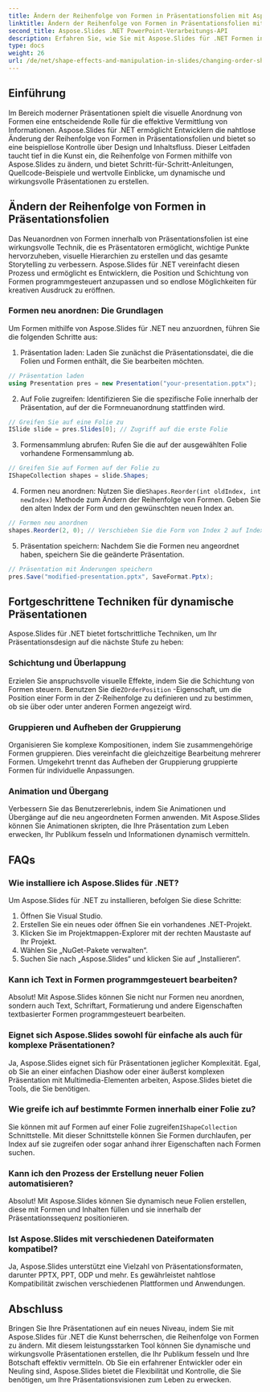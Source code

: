 ```yaml
---
title: Ändern der Reihenfolge von Formen in Präsentationsfolien mit Aspose.Slides
linktitle: Ändern der Reihenfolge von Formen in Präsentationsfolien mit Aspose.Slides
second_title: Aspose.Slides .NET PowerPoint-Verarbeitungs-API
description: Erfahren Sie, wie Sie mit Aspose.Slides für .NET Formen in Präsentationsfolien neu anordnen und bearbeiten. Werten Sie Ihre Präsentationen mit diesem umfassenden Leitfaden auf.
type: docs
weight: 26
url: /de/net/shape-effects-and-manipulation-in-slides/changing-order-shapes/
---
```


## Einführung

Im Bereich moderner Präsentationen spielt die visuelle Anordnung von Formen eine entscheidende Rolle für die effektive Vermittlung von Informationen. Aspose.Slides für .NET ermöglicht Entwicklern die nahtlose Änderung der Reihenfolge von Formen in Präsentationsfolien und bietet so eine beispiellose Kontrolle über Design und Inhaltsfluss. Dieser Leitfaden taucht tief in die Kunst ein, die Reihenfolge von Formen mithilfe von Aspose.Slides zu ändern, und bietet Schritt-für-Schritt-Anleitungen, Quellcode-Beispiele und wertvolle Einblicke, um dynamische und wirkungsvolle Präsentationen zu erstellen.

## Ändern der Reihenfolge von Formen in Präsentationsfolien

Das Neuanordnen von Formen innerhalb von Präsentationsfolien ist eine wirkungsvolle Technik, die es Präsentatoren ermöglicht, wichtige Punkte hervorzuheben, visuelle Hierarchien zu erstellen und das gesamte Storytelling zu verbessern. Aspose.Slides für .NET vereinfacht diesen Prozess und ermöglicht es Entwicklern, die Position und Schichtung von Formen programmgesteuert anzupassen und so endlose Möglichkeiten für kreativen Ausdruck zu eröffnen.

### Formen neu anordnen: Die Grundlagen

Um Formen mithilfe von Aspose.Slides für .NET neu anzuordnen, führen Sie die folgenden Schritte aus:

1. Präsentation laden: Laden Sie zunächst die Präsentationsdatei, die die Folien und Formen enthält, die Sie bearbeiten möchten.

```csharp
// Präsentation laden
using Presentation pres = new Presentation("your-presentation.pptx");
```

2. Auf Folie zugreifen: Identifizieren Sie die spezifische Folie innerhalb der Präsentation, auf der die Formneuanordnung stattfinden wird.

```csharp
// Greifen Sie auf eine Folie zu
ISlide slide = pres.Slides[0]; // Zugriff auf die erste Folie
```

3. Formensammlung abrufen: Rufen Sie die auf der ausgewählten Folie vorhandene Formensammlung ab.

```csharp
// Greifen Sie auf Formen auf der Folie zu
IShapeCollection shapes = slide.Shapes;
```

4.  Formen neu anordnen: Nutzen Sie die`Shapes.Reorder(int oldIndex, int newIndex)` Methode zum Ändern der Reihenfolge von Formen. Geben Sie den alten Index der Form und den gewünschten neuen Index an.

```csharp
// Formen neu anordnen
shapes.Reorder(2, 0); // Verschieben Sie die Form von Index 2 auf Index 0
```

5. Präsentation speichern: Nachdem Sie die Formen neu angeordnet haben, speichern Sie die geänderte Präsentation.

```csharp
// Präsentation mit Änderungen speichern
pres.Save("modified-presentation.pptx", SaveFormat.Pptx);
```

## Fortgeschrittene Techniken für dynamische Präsentationen

Aspose.Slides für .NET bietet fortschrittliche Techniken, um Ihr Präsentationsdesign auf die nächste Stufe zu heben:

### Schichtung und Überlappung

Erzielen Sie anspruchsvolle visuelle Effekte, indem Sie die Schichtung von Formen steuern. Benutzen Sie die`ZOrderPosition` -Eigenschaft, um die Position einer Form in der Z-Reihenfolge zu definieren und zu bestimmen, ob sie über oder unter anderen Formen angezeigt wird.

### Gruppieren und Aufheben der Gruppierung

Organisieren Sie komplexe Kompositionen, indem Sie zusammengehörige Formen gruppieren. Dies vereinfacht die gleichzeitige Bearbeitung mehrerer Formen. Umgekehrt trennt das Aufheben der Gruppierung gruppierte Formen für individuelle Anpassungen.

### Animation und Übergang

Verbessern Sie das Benutzererlebnis, indem Sie Animationen und Übergänge auf die neu angeordneten Formen anwenden. Mit Aspose.Slides können Sie Animationen skripten, die Ihre Präsentation zum Leben erwecken, Ihr Publikum fesseln und Informationen dynamisch vermitteln.

## FAQs

### Wie installiere ich Aspose.Slides für .NET?

Um Aspose.Slides für .NET zu installieren, befolgen Sie diese Schritte:

1. Öffnen Sie Visual Studio.
2. Erstellen Sie ein neues oder öffnen Sie ein vorhandenes .NET-Projekt.
3. Klicken Sie im Projektmappen-Explorer mit der rechten Maustaste auf Ihr Projekt.
4. Wählen Sie „NuGet-Pakete verwalten“.
5. Suchen Sie nach „Aspose.Slides“ und klicken Sie auf „Installieren“.

### Kann ich Text in Formen programmgesteuert bearbeiten?

Absolut! Mit Aspose.Slides können Sie nicht nur Formen neu anordnen, sondern auch Text, Schriftart, Formatierung und andere Eigenschaften textbasierter Formen programmgesteuert bearbeiten.

### Eignet sich Aspose.Slides sowohl für einfache als auch für komplexe Präsentationen?

Ja, Aspose.Slides eignet sich für Präsentationen jeglicher Komplexität. Egal, ob Sie an einer einfachen Diashow oder einer äußerst komplexen Präsentation mit Multimedia-Elementen arbeiten, Aspose.Slides bietet die Tools, die Sie benötigen.

### Wie greife ich auf bestimmte Formen innerhalb einer Folie zu?

 Sie können mit auf Formen auf einer Folie zugreifen`IShapeCollection` Schnittstelle. Mit dieser Schnittstelle können Sie Formen durchlaufen, per Index auf sie zugreifen oder sogar anhand ihrer Eigenschaften nach Formen suchen.

### Kann ich den Prozess der Erstellung neuer Folien automatisieren?

Absolut! Mit Aspose.Slides können Sie dynamisch neue Folien erstellen, diese mit Formen und Inhalten füllen und sie innerhalb der Präsentationssequenz positionieren.

### Ist Aspose.Slides mit verschiedenen Dateiformaten kompatibel?

Ja, Aspose.Slides unterstützt eine Vielzahl von Präsentationsformaten, darunter PPTX, PPT, ODP und mehr. Es gewährleistet nahtlose Kompatibilität zwischen verschiedenen Plattformen und Anwendungen.

## Abschluss

Bringen Sie Ihre Präsentationen auf ein neues Niveau, indem Sie mit Aspose.Slides für .NET die Kunst beherrschen, die Reihenfolge von Formen zu ändern. Mit diesem leistungsstarken Tool können Sie dynamische und wirkungsvolle Präsentationen erstellen, die Ihr Publikum fesseln und Ihre Botschaft effektiv vermitteln. Ob Sie ein erfahrener Entwickler oder ein Neuling sind, Aspose.Slides bietet die Flexibilität und Kontrolle, die Sie benötigen, um Ihre Präsentationsvisionen zum Leben zu erwecken.